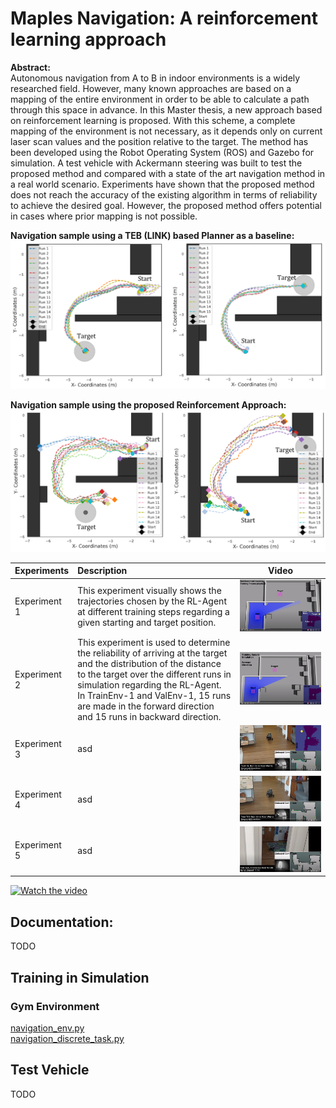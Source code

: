 # Maples Navigation: A reinforcement learning approach

**Abstract:**  
Autonomous navigation from A to B in indoor environments is a widely researched field.  However, many known approaches are based on a mapping of the entire environment in order to be able to calculate a path through this space in advance. In this Master thesis, a new approach based on reinforcement learning is proposed. With this scheme, a complete mapping of the environment is not necessary, as it depends only on current laser scan values and the position relative to the target. The method has been developed using the Robot Operating System (ROS) and Gazebo for simulation. A test vehicle with Ackermann steering was built to test the proposed method and compared  with a state of the art navigation method in a real world scenario.
Experiments have shown that the proposed method does not reach the accuracy of the existing algorithm in terms of reliability to achieve the desired goal. However, the proposed method offers potential in cases where prior mapping is not possible.

**Navigation sample using a TEB (LINK) based Planner as a baseline:**  
![alt text](docs/traj_teb.PNG)

**Navigation sample using the proposed Reinforcement Approach:**  
![alt text](docs/traj_rl.PNG)


| Experiments   | Description   | Video  |
| ------------- |:-------------| ----- |
| Experiment 1  |This experiment visually shows the trajectories chosen by the RL-Agent at different training steps regarding a given starting and target position.| [![alt text](docs/Exp1_Screenshot.PNG)](https://youtu.be/PsYV-62rwDA )|
| Experiment 2  |This experiment is used to determine the reliability of arriving at the target and the distribution of the distance to the target over the different runs in simulation regarding the RL-Agent. In TrainEnv-1 and ValEnv-1, 15 runs are made in the forward direction and 15 runs in backward direction.|![alt text](docs/Exp2a_Screenshot.PNG)|
| Experiment 3  |asd|![alt text](docs/Exp3_Screenshot.PNG)|
| Experiment 4  |asd|![alt text](docs/Exp4_Screenshot.PNG)|
| Experiment 5  |asd|![alt text](docs/Exp5_Screenshot.PNG)|

[![Watch the video](https://img.youtube.com/vi/PsYV-62rwDA/maxresdefault.jpg)](https://youtu.be/PsYV-62rwDA)
## Documentation:

TODO

## Training in Simulation

### Gym Environment

[navigation_env.py](ackerbot_sim_ws/src/rl-navigation/navigation_gym/navigation_env.py)  
[navigation_discrete_task.py](ackerbot_sim_ws/src/rl-navigation/navigation_gym/tasks/navigation_discrete_task.py)

## Test Vehicle

TODO

